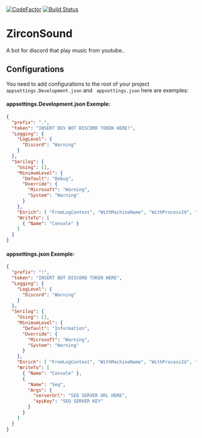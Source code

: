 [![CodeFactor](https://www.codefactor.io/repository/github/simnico99/zirconsound/badge?s=9db312f012e5b701d5d0347de46d975baffe25f9)](https://www.codefactor.io/repository/github/simnico99/zirconsound)
[![Build Status](https://dev.azure.com/ZirconCloud/ZirconSound/_apis/build/status/ZirconSound?branchName=master)](https://dev.azure.com/ZirconCloud/ZirconSound/_build/latest?definitionId=4&branchName=master)

# ZirconSound
A bot for discord that play music from youtube..


## Configurations
You need to add configurations to the root of your project ``` appsettings.Development.json```  and ``` appsettings.json```  here are exemples:

#### appsettings.Development.json Exemple:
```json
{
  "prefix": ".",
  "token": "INSERT DEV BOT DISCORD TOKEN HERE!",
  "Logging": {
    "LogLevel": {
      "Discord": "Warning"
    }
  },
  "Serilog": {
    "Using": [],
    "MinimumLevel": {
      "Default": "Debug",
      "Override": {
        "Microsoft": "Warning",
        "System": "Warning"
      }
    },
    "Enrich": [ "FromLogContext", "WithMachineName", "WithProcessId", "WithThreadId", "WithAssemblyName", "WithAssemblyVersion" ],
    "WriteTo": [
      { "Name": "Console" }
    ]
  }
}
```

#### appsettings.json Exemple:

```json
{
  "prefix": "!",
  "token": "INSERT BOT DISCORD TOKEN HERE",
  "Logging": {
    "LogLevel": {
      "Discord": "Warning"
    }
  },
  "Serilog": {
    "Using": [],
    "MinimumLevel": {
      "Default": "Information",
      "Override": {
        "Microsoft": "Warning",
        "System": "Warning"
      }
    },
    "Enrich": [ "FromLogContext", "WithMachineName", "WithProcessId", "WithThreadId", "WithAssemblyName", "WithAssemblyVersion" ],
    "WriteTo": [
      { "Name": "Console" },
      {
        "Name": "Seq",
        "Args": {
          "serverUrl": "SEQ SERVER URL HERE",
          "apiKey": "SEQ SERVER KEY"
        }
      }
    ]
  }
}

```
